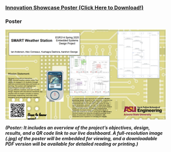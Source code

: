 ### [Innovation Showcase Poster (Click Here to Download!)](./assets/PDF-files/MACROCHIP%20Presentation.pdf)

### Poster 
![Poster](./assets/images/innovation-poster.png)

***(Poster: It includes an overview of the project’s objectives, design, results, and a QR code link to our live dashboard. A full-resolution image (.jpg) of the poster will be embedded for viewing, and a downloadable PDF version will be available for detailed reading or printing.)***